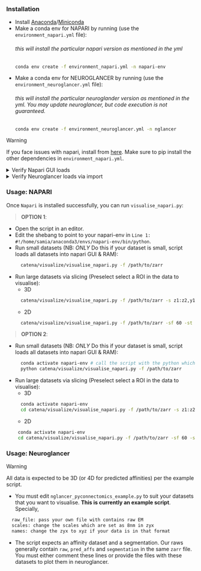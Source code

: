 ### Installation

- Install [Anaconda](https://docs.anaconda.com/free/anaconda/install/index.html)/[Miniconda](https://docs.anaconda.com/free/miniconda/miniconda-install/)
- Make a conda env for NAPARI by running (use the `environment_napari.yml` file):
  ###### this will install the particular napari version as mentioned in the yml
  ```bash
  conda env create -f environment_napari.yml -n napari-env 
  ```
- Make a conda env for NEUROGLANCER by running (use the `environment_neuroglancer.yml` file):
  ###### this will install the particular neuroglander version as mentioned in the yml. You may update neuroglancer, but code execution is not guaranteed.
  ```bash
  conda env create -f environment_neuroglancer.yml -n nglancer 
  ```

> [!WARNING]  
> If you face issues with napari, install from [here](https://napari.org/stable/tutorials/fundamentals/installation).
> Make sure to pip install the other dependencies in `environment_napari.yml`. 

<details close>
    <summary> Verify Napari GUI loads</summary>
    <br>
     
    ```
    
    conda activate napari-env
    napari
    
    ```
</details>

<details close>
    <summary> Verify Neuroglancer loads via import </summary>
    <br>
     
    ```
    
    conda activate nglancer
    python -c "import neuroglancer"
    
    ```
</details>

### Usage: NAPARI

Once `Napari` is installed successfully, you can run `visualise_napari.py`:

> **OPTION 1**:
- Open the script in an editor.
- Edit the shebang to point to your napari-env in `Line 1: #!/home/samia/anaconda3/envs/napari-env/bin/python`.
- Run small datasets (NB: *ONLY* Do this if your dataset is small, script loads all datasets into napari GUI & RAM):
  ```bash
    catena/visualize/visualise_napari.py -f /path/to/zarr 
  ```
- Run large datasets via slicing (Preselect select a ROI in the data to visualise):
  - 3D
  ```bash
    catena/visualize/visualise_napari.py -f /path/to/zarr -s z1:z2,y1:y2,x1:x2 #3D
  ```
  - 2D
  ```bash
    catena/visualize/visualise_napari.py -f /path/to/zarr -sf 60 -st 150 #2D slices 60 to 150 across all datasets
  ```
> **OPTION 2**:
- Run small datasets (NB: *ONLY* Do this if your dataset is small, script loads all datasets into napari GUI & RAM):
  ```bash
    conda activate napari-env # call the script with the python which has napari
    python catena/visualize/visualise_napari.py -f /path/to/zarr 
  ```
- Run large datasets via slicing (Preselect select a ROI in the data to visualise):
  - 3D
  ```bash
    conda activate napari-env
    cd catena/visualize/visualise_napari.py -f /path/to/zarr -s z1:z2,y1:y2,x1:x2 #3D
  ```
  - 2D
  ```bash
   conda activate napari-env
   cd catena/visualize/visualise_napari.py -f /path/to/zarr -sf 60 -st 150 #2D slices 60 to 150 across all datasets
  ```

### Usage: Neuroglancer
> [!WARNING]
> All data is expected to be 3D (or 4D for predicted affinities) per the example script. 

- You must edit `nglancer_pyconnectomics_example.py` to suit your datasets that you want to visualise. **This is currently an example script**. Specially,
```bash
  raw_file: pass your own file with contains raw EM
  scales: change the scales which are set as 8nm in zyx
  names: change the zyx to xyz if your data is in that format
```
- The script expects an affinity dataset and a segmentation. Our raws generally contain `raw`, `pred_affs` and `segmentation` in the same `zarr` file.
You must either comment these lines or provide the files with these datasets to plot them in neuroglancer.
